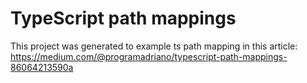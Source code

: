 # TypeScript path mappings

This project was generated to example ts path mapping in this article: https://medium.com/@programadriano/typescript-path-mappings-86064213590a
